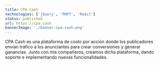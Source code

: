```yaml
---
title: CPA Cash
technologies: ['jQuery', 'PHP7', 'React']
status: published
url: https://cpa.cash
bannerImage: './banner-cpa-cash.png'
---
```


CPA Cash es una plataforma de costo por acción donde los publicadores envían tráfico a los anunciantes para crear conversiones y generar ganancias. Junto con mis compañeros, creamos dicha plataforma, dando soporte e implementando nuevas funcionalidades.